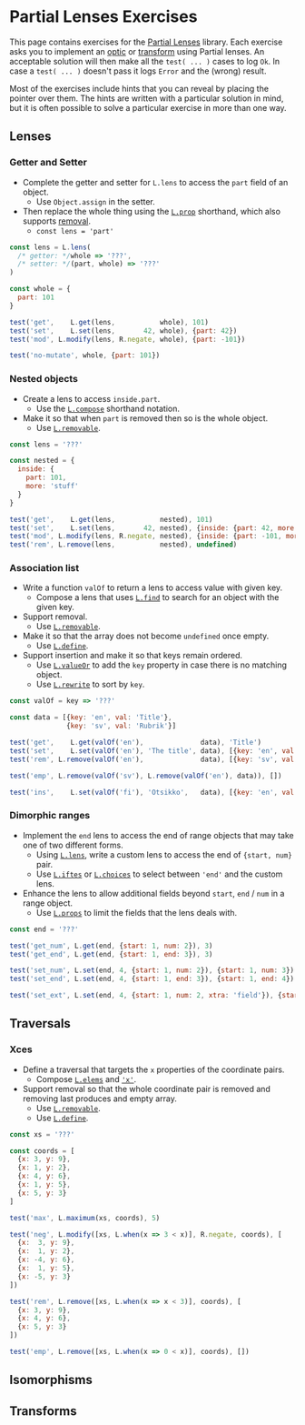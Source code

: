# Partial Lenses Exercises

This page contains exercises for the [Partial Lenses](/#) library.  Each
exercise asks you to implement an [optic](/#optics) or [transform](/#transforms)
using Partial lenses.  An acceptable solution will then make all the `test(
... )` cases to log `Ok`.  In case a `test( ... )` doesn't pass it logs `Error`
and the (wrong) result.

Most of the exercises include hints that you can reveal by placing the pointer
over them.  The hints are written with a particular solution in mind, but it is
often possible to solve a particular exercise in more than one way.


## Lenses

### Getter and Setter

* Complete the getter and setter for `L.lens` to access the `part` field of an
  object.
  * <span class="hint">Use `Object.assign` in the setter.</span>
* Then replace the whole thing using the [`L.prop`](/#L-prop) shorthand, which
  also supports [removal](/#L-remove).
  * <span class="hint">`const lens = 'part'`</span>

```js
const lens = L.lens(
  /* getter: */whole => '???',
  /* setter: */(part, whole) => '???'
)

const whole = {
  part: 101
}

test('get',    L.get(lens,           whole), 101)
test('set',    L.set(lens,       42, whole), {part: 42})
test('mod', L.modify(lens, R.negate, whole), {part: -101})

test('no-mutate', whole, {part: 101})
```

### Nested objects

* Create a lens to access `inside.part`.
  * <span class="hint">Use the [`L.compose`](/#L-compose) shorthand
    notation.</span>
* Make it so that when `part` is removed then so is the whole object.
  * <span class="hint">Use [`L.removable`](/#L-removable).</span>

```js
const lens = '???'

const nested = {
  inside: {
    part: 101,
    more: 'stuff'
  }
}

test('get',    L.get(lens,           nested), 101)
test('set',    L.set(lens,       42, nested), {inside: {part: 42, more: 'stuff'}})
test('mod', L.modify(lens, R.negate, nested), {inside: {part: -101, more: 'stuff'}})
test('rem', L.remove(lens,           nested), undefined)
```

### Association list

* Write a function `valOf` to return a lens to access value with given key.
  * <span class="hint">Compose a lens that uses [`L.find`](/#L-find) to
    search for an object with the given key.</span>
* Support removal.
  * <span class="hint">Use [`L.removable`](/#L-valueOr).</span>
* Make it so that the array does not become `undefined` once empty.
  * <span class="hint">Use [`L.define`](/#L-define).</span>
* Support insertion and make it so that keys remain ordered.
  * <span class="hint">Use [`L.valueOr`](/#L-valueOr) to add the `key`
    property in case there is no matching object.</span>
  * <span class="hint">Use [`L.rewrite`](/#L-rewrite) to sort by
    `key`.</span>

```js
const valOf = key => '???'

const data = [{key: 'en', val: 'Title'},
              {key: 'sv', val: 'Rubrik'}]

test('get',    L.get(valOf('en'),              data), 'Title')
test('set',    L.set(valOf('en'), 'The title', data), [{key: 'en', val: 'The title'}, {key: 'sv', val: 'Rubrik'}])
test('rem', L.remove(valOf('en'),              data), [{key: 'sv', val: 'Rubrik'}])

test('emp', L.remove(valOf('sv'), L.remove(valOf('en'), data)), [])

test('ins',    L.set(valOf('fi'), 'Otsikko',   data), [{key: 'en', val: 'Title'}, {key: 'fi', val: 'Otsikko'}, {key: 'sv', val: 'Rubrik'}])
```

### Dimorphic ranges

* Implement the `end` lens to access the end of range objects that may take one
  of two different forms.
  * <span class="hint">Using [`L.lens`](/#L-lens), write a custom lens
    to access the end of `{start, num}` pair.</span>
  * <span class="hint">Use [`L.iftes`](/#L-lens) or [`L.choices`](/#L-choices)
    to select between `'end'` and the custom lens.</span>
* Enhance the lens to allow additional fields beyond `start`, `end` / `num` in a
  range object.
  * <span class="hint">Use [`L.props`](/#L-props) to limit the fields that the
    lens deals with.</span>

```js
const end = '???'

test('get_num', L.get(end, {start: 1, num: 2}), 3)
test('get_end', L.get(end, {start: 1, end: 3}), 3)

test('set_num', L.set(end, 4, {start: 1, num: 2}), {start: 1, num: 3})
test('set_end', L.set(end, 4, {start: 1, end: 3}), {start: 1, end: 4})

test('set_ext', L.set(end, 4, {start: 1, num: 2, xtra: 'field'}), {start: 1, num: 3, xtra: 'field'})
```

<!--
* `L.lazy`
* `L.pick`
* `L.slice`
* `L.matches`
-->

## Traversals

### Xces

* Define a traversal that targets the `x` properties of the coordinate pairs.
  * <span class="hint">Compose [`L.elems`](/#L-elems) and
    [`'x'`](/#L-prop).</span>
* Support removal so that the whole coordinate pair is removed and removing
  last produces and empty array.
  * <span class="hint">Use [`L.removable`](/#L-removable).</span>
  * <span class="hint">Use [`L.define`](/#L-define).</span>

```js
const xs = '???'

const coords = [
  {x: 3, y: 9},
  {x: 1, y: 2},
  {x: 4, y: 6},
  {x: 1, y: 5},
  {x: 5, y: 3}
]

test('max', L.maximum(xs, coords), 5)

test('neg', L.modify([xs, L.when(x => 3 < x)], R.negate, coords), [
  {x:  3, y: 9},
  {x:  1, y: 2},
  {x: -4, y: 6},
  {x:  1, y: 5},
  {x: -5, y: 3}
])

test('rem', L.remove([xs, L.when(x => x < 3)], coords), [
  {x: 3, y: 9},
  {x: 4, y: 6},
  {x: 5, y: 3}
])

test('emp', L.remove([xs, L.when(x => 0 < x)], coords), [])
```

## Isomorphisms

<!--
* `L.indexed` + sorting + filtering
* `L.keyed`
-->

## Transforms
